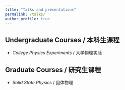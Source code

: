 ```yaml
---
title: "Talks and presentations"
permalink: /talks/
author_profile: true
---
```


## Undergraduate Courses / 本科生课程
- *College Physics Experiments* / 大学物理实验

## Graduate Courses / 研究生课程
- *Solid State Physics* / 固体物理
